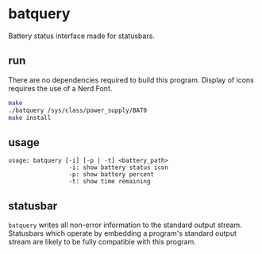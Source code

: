 # batquery

Battery status interface made for statusbars.

## run

There are no dependencies required to build this program.
Display of icons requires the use of a Nerd Font.

```sh
make
./batquery /sys/class/power_supply/BAT0
make install
```

## usage

```
usage: batquery [-i] [-p | -t] <battery_path>
                 -i: show battery status icon
                 -p: show battery percent
                 -t: show time remaining
```

## statusbar 

`batquery` writes all non-error information to the standard output stream. Statusbars which operate by embedding a program's standard output stream are likely to be fully compatible with this program.
